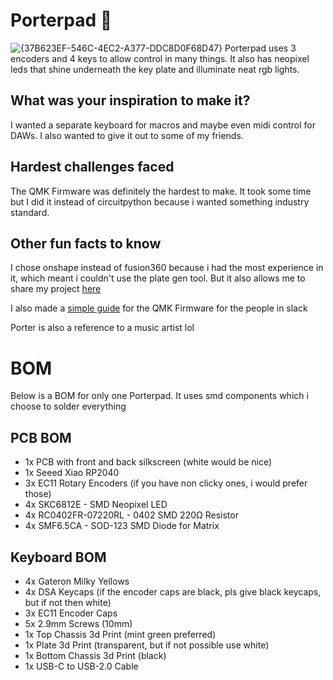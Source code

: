 # Porterpad 🎹
![{37B623EF-546C-4EC2-A377-DDC8D0F68D47}](https://github.com/user-attachments/assets/af89acdd-7f61-490d-8046-f76d2c965eeb)
Porterpad uses 3 encoders and 4 keys to allow control in many things. It also has neopixel leds that shine underneath the key plate and illuminate neat rgb lights. 

## What was your inspiration to make it?
I wanted a separate keyboard for macros and maybe even midi control for DAWs. I also wanted to give it out to some of my friends.

## Hardest challenges faced
The QMK Firmware was definitely the hardest to make. It took some time but I did it instead of circuitpython because i wanted something industry standard.

## Other fun facts to know
I chose onshape instead of fusion360 because i had the most experience in it, which meant i couldn't use the plate gen tool. But it also allows me to share my project [here](https://cad.onshape.com/documents/61d943230a12fcbc1f772cb8/w/d8f3315bbaec89d5a2d0339b/e/b05043413dee042d916ef43c?renderMode=0&uiState=6714361283a7fb0fbd7b6b09)

I also made a [simple guide](https://docs.google.com/document/d/1JV8aVDMf2TwetxhckK0Wdf9FykIQtn7HA-_w5BLeQas) for the QMK Firmware for the people in slack

Porter is also a reference to a music artist lol

# BOM
Below is a BOM for only one Porterpad. It uses smd components which i choose to solder everything

## PCB BOM
* 1x PCB with front and back silkscreen (white would be nice)
* 1x Seeed Xiao RP2040
* 3x EC11 Rotary Encoders (if you have non clicky ones, i would prefer those)
* 4x SKC6812E - SMD Neopixel LED
* 4x RC0402FR-07220RL - 0402 SMD 220Ω Resistor
* 4x SMF6.5CA - SOD-123 SMD Diode for Matrix

## Keyboard BOM
* 4x Gateron Milky Yellows
* 4x DSA Keycaps (if the encoder caps are black, pls give black keycaps, but if not then white)
* 3x EC11 Encoder Caps
* 5x 2.9mm Screws (10mm)
* 1x Top Chassis 3d Print (mint green preferred)
* 1x Plate 3d Print (transparent, but if not possible use white)
* 1x Bottom Chassis 3d Print (black)
* 1x USB-C to USB-2.0 Cable
